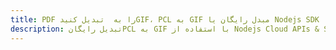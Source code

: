 ---title: PDF را به  تبدیل کنیدGIF، PCL به GIF مبدل رایگان یا Nodejs SDKdescription: تبدیل رایگانPCL به GIF با استفاده از Nodejs Cloud APIs & SDK همچنین اسناد PDF را در Cloud ایجاد، ویرایش و رندر کنید.---
